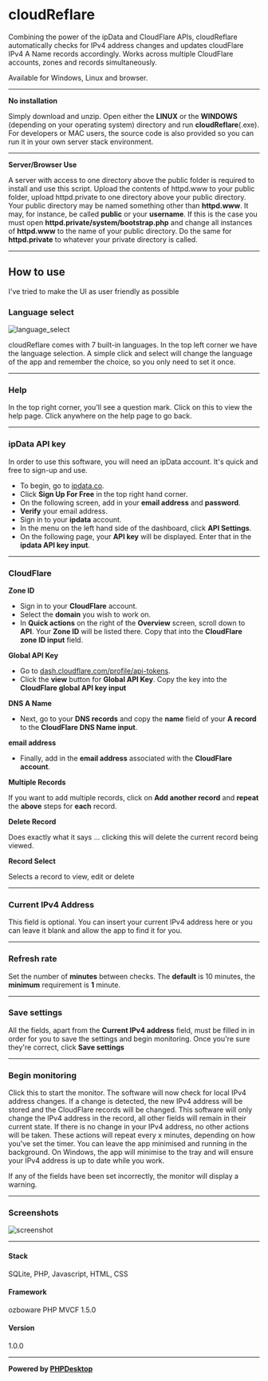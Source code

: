 # cloudReflare

Combining the power of the ipData and CloudFlare APIs, cloudReflare automatically checks for IPv4 address changes and updates cloudFlare IPv4 A Name records accordingly. Works across multiple CloudFlare accounts, zones and records simultaneously.

Available for Windows, Linux and browser.

-----

**No installation**

Simply download and unzip. Open either the **LINUX** or the **WINDOWS** (depending on your operating system) directory and run **cloudReflare**(.exe). For developers or MAC users, the source code is also provided so you can run it in your own server stack environment.

-----

**Server/Browser Use**

A server with access to one directory above the public folder is required to install and use this script. Upload the contents of httpd.www to your public folder, upload httpd.private to one directory above your public directory. Your public directory may be named something other than **httpd.www**. It may, for instance, be called **public** or your **username**. If this is the case you must open **httpd.private/system/bootstrap.php** and change all instances of **httpd.www** to the name of your public directory. Do the same for **httpd.private** to whatever your private directory is called.

-----

## How to use

I've tried to make the UI as user friendly as possible

### Language select

![language_select](https://user-images.githubusercontent.com/95859352/219932034-05dd4794-751e-4115-999a-ff505b382a88.png)

cloudReflare comes with 7 built-in languages. In the top left corner we have the language selection. A simple click and select will change the language of the app and remember the choice, so you only need to set it once.

-----

### Help

In the top right corner, you'll see a question mark. Click on this to view the help page. Click anywhere on the help page to go back.

-----

### ipData API key

In order to use this software, you will need an ipData account. It's quick and free to sign-up and use.

- To begin, go to [ipdata.co](https://ipdata.co).
- Click **Sign Up For Free** in the top right hand corner.
- On the following screen, add in your **email address** and **password**.
- **Verify** your email address.
- Sign in to your **ipdata** account.
- In the menu on the left hand side of the dashboard, click **API Settings**.
- On the following page, your **API key** will be displayed. Enter that in the **ipdata API key input**.

-----

### CloudFlare

**Zone ID**

- Sign in to your **CloudFlare** account.
- Select the **domain** you wish to work on.
- In **Quick actions** on the right of the **Overview** screen, scroll down to **API**. Your **Zone ID** will be listed there. Copy that into the **CloudFlare zone ID input** field.

**Global API Key**

- Go to [dash.cloudflare.com/profile/api-tokens](https://dash.cloudflare.com/profile/api-tokens).
- Click the **view** button for **Global API Key**. Copy the key into the **CloudFlare global API key input**

**DNS A Name**

- Next, go to your **DNS records** and copy the **name** field of your **A record** to the **CloudFlare DNS Name input**.

**email address**

- Finally, add in the **email address** associated with the **CloudFlare account**.

**Multiple Records**

If you want to add multiple records, click on **Add another record** and **repeat** the **above** steps for **each** record.

**Delete Record**

Does exactly what it says ... clicking this will delete the current record being viewed.

**Record Select**

Selects a record to view, edit or delete

-----

### Current IPv4 Address

This field is optional. You can insert your current IPv4 address here or you can leave it blank and allow the app to find it for you.

-----

### Refresh rate

Set the number of **minutes** between checks. The **default** is 10 minutes, the **minimum** requirement is **1** minute.

-----

### Save settings

All the fields, apart from the **Current IPv4 address** field, must be filled in in order for you to save the settings and begin monitoring. Once you're sure they're correct, click **Save settings**

-----

### Begin monitoring

Click this to start the monitor. The software will now check for local IPv4 address changes. If a change is detected, the new IPv4 address will be stored and the CloudFlare records will be changed. This software will only change the IPv4 address in the record, all other fields will remain in their current state. If there is no change in your IPv4 address, no other actions will be taken. These actions will repeat every x minutes, depending on how you've set the timer. You can leave the app minimised and running in the background. On Windows, the app will minimise to the tray and will ensure your IPv4 address is up to date while you work.

If any of the fields have been set incorrectly, the monitor will display a warning.

-----

### Screenshots

![screenshot](https://user-images.githubusercontent.com/95859352/219935389-e7537c8a-fee0-47c8-b91a-94d2d03b3e67.png)

-----

#### Stack

SQLite, PHP, Javascript, HTML, CSS

#### Framework

ozboware PHP MVCF 1.5.0

#### Version

1.0.0

-----

**Powered by [PHPDesktop](https://github.com/cztomczak/phpdesktop)**
